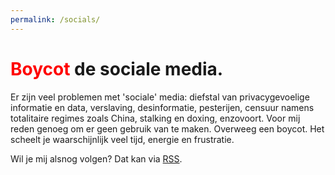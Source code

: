 ```yaml
---
permalink: /socials/
---
```


# **<font color="red">Boycot</font> de sociale media.**
Er zijn veel problemen met 'sociale' media: diefstal van privacygevoelige informatie en data, verslaving, desinformatie, pesterijen, censuur namens totalitaire regimes zoals China, stalking en doxing, enzovoort. Voor mij reden genoeg om er geen gebruik van te maken. Overweeg een boycot. Het scheelt je waarschijnlijk veel tijd, energie en frustratie. 

Wil je mij alsnog volgen? Dat kan via [RSS](https://hirchart.github.io/feed.xml). 
